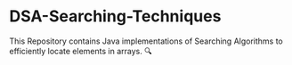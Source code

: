 # DSA-Searching-Techniques
This Repository contains Java implementations of Searching Algorithms to efficiently locate elements in arrays. 🔍
